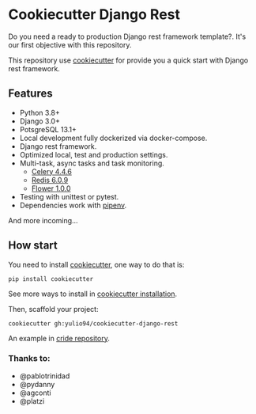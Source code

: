 # Cookiecutter Django Rest
Do you need a ready to production Django rest framework template?. It's our first objective with this
repository.

This repository use [cookiecutter](https://cookiecutter.readthedocs.io/en/1.7.2/index.html) for provide you a quick start
with Django rest framework.

## Features
* Python 3.8+
* Django 3.0+
* PotsgreSQL 13.1+
* Local development fully dockerized via docker-compose.
* Django rest framework.
* Optimized local, test and production settings.
* Multi-task, async tasks and task monitoring.
    * [Celery 4.4.6](https://docs.celeryproject.org/en/stable/)
    * [Redis 6.0.9](https://redis.io/) 
    * [Flower 1.0.0](https://flower.readthedocs.io/en/latest/index.html#)
* Testing with unittest or pytest.
* Dependencies work with [pipenv](https://pipenv.pypa.io/en/latest/).

And more incoming...

## How start
You need to install [cookiecutter](https://cookiecutter.readthedocs.io/en/1.7.2/installation.html), one way to do that is:
```
pip install cookiecutter
```
See more ways to install in [cookiecutter installation](https://cookiecutter.readthedocs.io/en/1.7.2/installation.html).

Then, scaffold your project:
```
cookiecutter gh:yulio94/cookiecutter-django-rest 
```
An example in [cride repository](https://github.com/yulio94/cride).

### Thanks to:
* @pablotrinidad
* @pydanny
* @agconti
* @platzi

